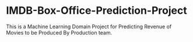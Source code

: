 # IMDB-Box-Office-Prediction-Project

This is a Machine Learning Domain Project for Predicting Revenue of Movies to be Produced By Production team.
